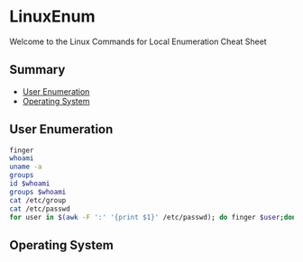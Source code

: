 # LinuxEnum
Welcome to the Linux Commands for Local Enumeration Cheat Sheet


## Summary

* [User Enumeration](#userenumeration)
* [Operating System](#operatingsystem)






## User Enumeration
```sh
finger
whoami
uname -a
groups
id $whoami
groups $whoami
cat /etc/group
cat /etc/passwd
for user in $(awk -F ':' '{print $1}' /etc/passwd); do finger $user;done |grep Shell  2>/dev/null
```

## Operating System
